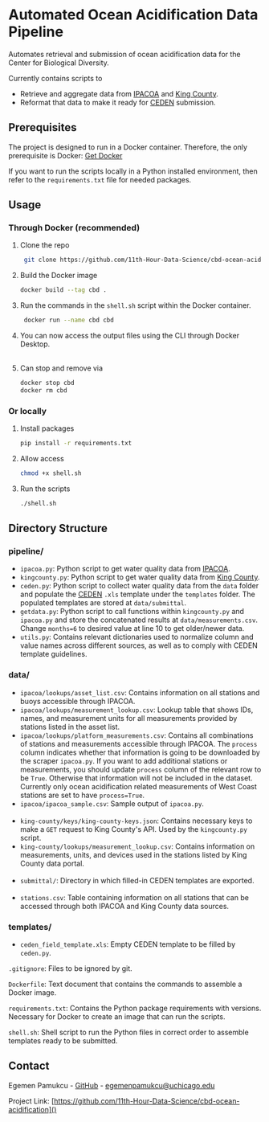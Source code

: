 # Automated Ocean Acidification Data Pipeline

Automates retrieval and submission of ocean acidification data for the Center for Biological Diversity.

Currently contains scripts to

- Retrieve and aggregate data from [IPACOA](https://www.ipacoa.org/) and [King County](https://green2.kingcounty.gov/marine-buoy/Data.aspx).
- Reformat that data to make it ready for [CEDEN](http://ceden.org/index.shtml) submission.

## Prerequisites

The project is designed to run in a Docker container. Therefore, the only prerequisite is Docker: [Get Docker](https://docs.docker.com/get-docker/)

If you want to run the scripts locally in a Python installed environment, then refer to the `requirements.txt` file for needed packages.

## Usage

### Through Docker (recommended)

1. Clone the repo
   ```sh
    git clone https://github.com/11th-Hour-Data-Science/cbd-ocean-acidification.git
   ```
2. Build the Docker image
   ```sh
   docker build --tag cbd .
   ```
3. Run the commands in the `shell.sh` script within the Docker container.
   ```sh
    docker run --name cbd cbd
   ```
4. You can now access the output files using the CLI through Docker Desktop.
   <br><br>

5. Can stop and remove via
   ```sh
   docker stop cbd
   docker rm cbd
   ```

### Or locally

1. Install packages
   ```sh
   pip install -r requirements.txt
   ```
2. Allow access
   ```sh
   chmod +x shell.sh
   ```
3. Run the scripts
   ```sh
   ./shell.sh
   ```

## Directory Structure

### pipeline/

- `ipacoa.py`: Python script to get water quality data from [IPACOA](https://www.ipacoa.org/).
- `kingcounty.py`: Python script to get water quality data from [King County](https://green2.kingcounty.gov/marine-buoy/Data.aspx).
- `ceden.py`: Python script to collect water quality data from the `data` folder and populate the [CEDEN](http://ceden.org/index.shtml) `.xls` template under the `templates` folder. The populated templates are stored at `data/submittal`.
- `getdata.py`: Python script to call functions within `kingcounty.py` and `ipacoa.py` and store the concatenated results at `data/measurements.csv`. Change `months=6` to desired value at line 10 to get older/newer data.
- `utils.py`: Contains relevant dictionaries used to normalize column and value names across different sources, as well as to comply with CEDEN template guidelines.

### data/

- `ipacoa/lookups/asset_list.csv`: Contains information on all stations and buoys accessible through IPACOA.
- `ipacoa/lookups/measurement_lookup.csv`: Lookup table that shows IDs, names, and measurement units for all measurements provided by stations listed in the asset list.
- `ipacoa/lookups/platform_measurements.csv`: Contains all combinations of stations and measurements accessible through IPACOA. The `process` column indicates whether that information is going to be downloaded by the scraper `ipacoa.py`. If you want to add additional stations or measurements, you should update `process` column of the relevant row to be `True`. Otherwise that information will not be included in the dataset. Currently only ocean acidification related measurements of West Coast stations are set to have `process=True`.
- `ipacoa/ipacoa_sample.csv`: Sample output of `ipacoa.py`.
  <br><br>
- `king-county/keys/king-county-keys.json`: Contains necessary keys to make a `GET` request to King County's API. Used by the `kingcounty.py` script.
- `king-county/lookups/measurement_lookup.csv`: Contains information on measurements, units, and devices used in the stations listed by King County data portal.
  <br><br>
- `submittal/`: Directory in which filled-in CEDEN templates are exported.
  <br><br>
- `stations.csv`: Table containing information on all stations that can be accessed through both IPACOA and King County data sources.

### templates/

- `ceden_field_template.xls`: Empty CEDEN template to be filled by `ceden.py`.

`.gitignore`: Files to be ignored by git.

`Dockerfile`: Text document that contains the commands to assemble a Docker image.

`requirements.txt`: Contains the Python package requirements with versions. Necessary for Docker to create an image that can run the scripts.

`shell.sh`: Shell script to run the Python files in correct order to assemble templates ready to be submitted.

## Contact

Egemen Pamukcu - [GitHub](github.com/egemenpamukcu) - egemenpamukcu@uchicago.edu

Project Link: [https://github.com/11th-Hour-Data-Science/cbd-ocean-acidification]()
